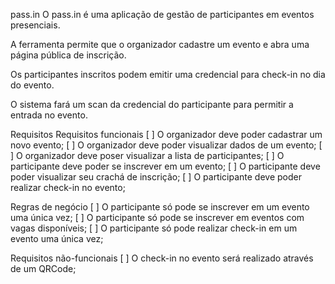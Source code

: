 pass.in
O pass.in é uma aplicação de gestão de participantes em eventos presenciais.

A ferramenta permite que o organizador cadastre um evento e abra uma página pública de inscrição.

Os participantes inscritos podem emitir uma credencial para check-in no dia do evento.

O sistema fará um scan da credencial do participante para permitir a entrada no evento.

Requisitos
Requisitos funcionais
 [ ] O organizador deve poder cadastrar um novo evento;
 [ ] O organizador deve poder visualizar dados de um evento;
 [ ] O organizador deve poser visualizar a lista de participantes;
 [ ] O participante deve poder se inscrever em um evento;
 [ ] O participante deve poder visualizar seu crachá de inscrição;
 [ ] O participante deve poder realizar check-in no evento;

Regras de negócio
 [ ] O participante só pode se inscrever em um evento uma única vez;
 [ ] O participante só pode se inscrever em eventos com vagas disponíveis;
 [ ] O participante só pode realizar check-in em um evento uma única vez;

Requisitos não-funcionais
 [ ] O check-in no evento será realizado através de um QRCode;